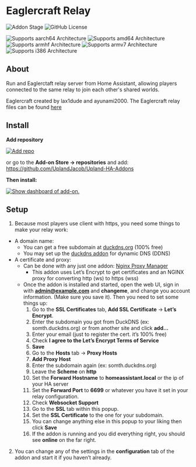 # Eaglercraft Relay

![Addon Stage][stage-badge]
![GitHub License](https://img.shields.io/github/license/Uplandjacob/Upland-ha-addons)


![Supports aarch64 Architecture][aarch64-badge]
![Supports amd64 Architecture][amd64-badge]
![Supports armhf Architecture][armhf-badge]
![Supports armv7 Architecture][armv7-badge]
![Supports i386 Architecture][i386-badge]



## About
Run and Eaglerctaft relay server from Home Assistant, allowing players connected to the same relay to join each other's shared worlds.

Eaglercraft created by lax1dude and ayunami2000.
The Eaglercraft relay files can be found [here](https://git.eaglercraft.rip/eaglercraft/eaglercraft-builds/src/branch/main/Eaglercraft_SharedWorldRelay)

## Install
**Add repository**

[![Add repo](https://my.home-assistant.io/badges/supervisor_add_addon_repository.svg)](https://my.home-assistant.io/redirect/supervisor_add_addon_repository/?repository_url=https://github.com/UplandJacob/Upland-HA-Addons)

or go to the **Add-on Store -> repositories** and add: https://github.com/UplandJacob/Upland-HA-Addons

**Then install:**

[![Show dashboard of add-on.](https://my.home-assistant.io/badges/supervisor_addon.svg)](https://my.home-assistant.io/redirect/supervisor_addon/?addon=SOMTHING)

## Setup
1. Because most players use client with https, you need some things to make your relay work:
* A domain name:
  * You can get a free subdomain at [duckdns.org](https://duckdns.org) (100% free)
  * You may set up the [duckdns addon](https://my.home-assistant.io/redirect/supervisor_addon/?addon=core_duckdns) for dynamic DNS (DDNS)
* A certificate and proxy:
  * Can be done with any just one addon: [Nginx Proxy Manager](https://my.home-assistant.io/redirect/supervisor_addon/?addon=a0d7b954_nginxproxymanager)
    * This addon uses Let’s Encrypt to get certificates and an NGINX proxy for converting http (ws) to https (wss)
  * Once the addon is installed and started, open the web UI, sign in with **admin@example.com** and **changeme**, and change you account information. (Make sure you save it). Then you need to set some things up:
    1. Go to the **SSL Certificates** tab, **Add SSL Certificate** -> **Let’s Encrypt**.
    2. Enter the subdomain you got from DuckDNS (ex: somth.duckdns.org) or from another site and click **add…**
    3. Enter your email (just to register the cert. it’s 100% free)
    4. Check **I agree to the Let’s Encrypt Terms of Service**
    5. **Save**
    6. Go to the **Hosts** tab -> **Proxy Hosts**
    7. **Add Proxy Host**
    8. Enter the subdomain again (ex: somth.duckdns.org)
    9. Leave the **Scheme** on **http**
    10. Set the **Forward Hostname** to **homeassistant.local** or the ip of your HA server
    11. Set the **Forward Port** to **6699** or whatever you have it set in your relay configuration.
    12. Check **Websocket Support**
    13. Go to the **SSL** tab within this popup.
    14. Set the **SSL Certificate** to the one for your subdomain.
    15. You can change anything else in this popup to your liking then click **Save**
    16. If the addon is running and you did everything right, you should see **online** on the far right.
2. You can change any of the settings in the **configuration** tab of the addon and start it if you haven’t already.




[aarch64-badge]: https://img.shields.io/badge/aarch64-yes-green.svg?style=flat
[amd64-badge]: https://img.shields.io/badge/amd64-yes-green.svg?style=flat
[armhf-badge]: https://img.shields.io/badge/armhf-no-red.svg?style=flat
[armv7-badge]: https://img.shields.io/badge/armv7-no-red.svg
[i386-badge]: https://img.shields.io/badge/i386-no-red.svg
[stage-badge]: https://img.shields.io/badge/Addon%20stage-ready-green.svg

[install-badge]: https://img.shields.io/badge/Install%20on%20my-Home%20Assistant-41BDF5?logo=home-assistant
[repository-badge]: https://img.shields.io/badge/Add%20repository%20to%20my-Home%20Assistant-41BDF5?logo=home-assistant
[repo-badge]: https://my.home-assistant.io/badges/supervisor_add_addon_repository.svg

[install-url]: https://my.home-assistant.io/redirect/supervisor_addon?addon=1f1b42b3_twingate
[repository-url]: https://my.home-assistant.io/redirect/supervisor_add_addon_repository/?repository_url=https://github.com/UplandJacob/Upland-HA-Addons
